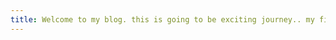```yaml
---
title: Welcome to my blog. this is going to be exciting journey.. my first blog is going to be up and running soon
---
```



